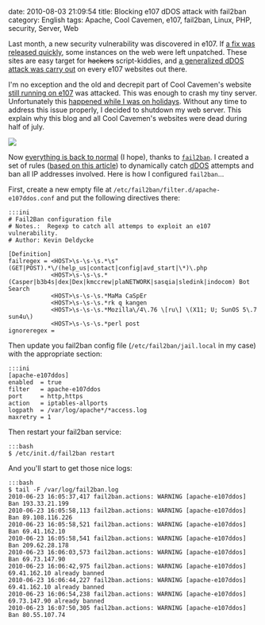 date: 2010-08-03 21:09:54
title: Blocking e107 dDOS attack with fail2ban
category: English
tags: Apache, Cool Cavemen, e107, fail2ban, Linux, PHP, security, Server, Web

Last month, a new security vulnerability was discovered in e107. If [a fix was released quickly](http://e107.org/comment.php?comment.news.867), some instances on the web were left unpatched. These sites are easy target for <strike>hackers</strike> script-kiddies, and [a generalized dDOS attack was carry out](http://e107.org/comment.php?comment.news.868) on every e107 websites out there.

I'm no exception and the old and decrepit part of Cool Cavemen's website [still running on e107](http://coolcavemen.com/e107_plugins/forum/forum_viewforum.php?3) was attacked. This was enough to crash my tiny server. Unfortunately this [happened while I was on holidays](http://twitter.com/kdeldycke/status/17728248113). Without any time to address this issue properly, I decided to shutdown my web server. This explain why this blog and all Cool Cavemen's websites were dead during half of july.

![](/uploads/2010/munin-fail2ban-jails-weekly-stats.png)

Now [everything is back to normal](http://twitter.com/kdeldycke/status/19250530728) (I hope), thanks to [`fail2ban`](http://www.fail2ban.org). I created a set of rules ([based on this article](http://eromang.zataz.com/2010/07/13/byroenet-casper-bot-search-e107-rce-scanner/)) to dynamically catch [dDOS](http://en.wikipedia.org/wiki/Denial-of-service_attack) attempts and ban all IP addresses involved. Here is how I configured `fail2ban`...

First, create a new empty file at `/etc/fail2ban/filter.d/apache-e107ddos.conf` and put the following directives there:

    :::ini
    # Fail2Ban configuration file
    # Notes.:  Regexp to catch all attemps to exploit an e107 vulnerability.
    # Author: Kevin Deldycke

    [Definition]
    failregex = <HOST>\s-\s-\s.*\s"(GET|POST).*\/(help_us|contact|config|avd_start|\*)\.php
                <HOST>\s-\s-\s.*(Casper|b3b4s|dex|Dex|kmccrew|plaNETWORK|sasqia|sledink|indocom) Bot Search
                <HOST>\s-\s-\s.*MaMa CaSpEr
                <HOST>\s-\s-\s.*rk q kangen
                <HOST>\s-\s-\s.*Mozilla\/4\.76 \[ru\] \(X11; U; SunOS 5\.7 sun4u\)
                <HOST>\s-\s-\s.*perl post
    ignoreregex =

Then update you fail2ban config file (`/etc/fail2ban/jail.local` in my case) with the appropriate section:

    :::ini
    [apache-e107ddos]
    enabled  = true
    filter   = apache-e107ddos
    port     = http,https
    action   = iptables-allports
    logpath  = /var/log/apache*/*access.log
    maxretry = 1

Then restart your fail2ban service:

    :::bash
    $ /etc/init.d/fail2ban restart

And you'll start to get those nice logs:

    :::bash
    $ tail -F /var/log/fail2ban.log
    2010-06-23 16:05:37,417 fail2ban.actions: WARNING [apache-e107ddos] Ban 193.33.21.199
    2010-06-23 16:05:58,113 fail2ban.actions: WARNING [apache-e107ddos] Ban 89.108.116.226
    2010-06-23 16:05:58,521 fail2ban.actions: WARNING [apache-e107ddos] Ban 69.41.162.10
    2010-06-23 16:05:58,541 fail2ban.actions: WARNING [apache-e107ddos] Ban 209.62.28.178
    2010-06-23 16:06:03,573 fail2ban.actions: WARNING [apache-e107ddos] Ban 69.73.147.90
    2010-06-23 16:06:42,975 fail2ban.actions: WARNING [apache-e107ddos] 69.41.162.10 already banned
    2010-06-23 16:06:44,227 fail2ban.actions: WARNING [apache-e107ddos] 69.41.162.10 already banned
    2010-06-23 16:06:54,238 fail2ban.actions: WARNING [apache-e107ddos] 69.73.147.90 already banned
    2010-06-23 16:07:50,305 fail2ban.actions: WARNING [apache-e107ddos] Ban 80.55.107.74

